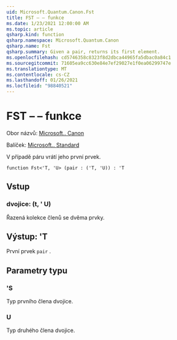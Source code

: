 ```yaml
---
uid: Microsoft.Quantum.Canon.Fst
title: FST – – funkce
ms.date: 1/23/2021 12:00:00 AM
ms.topic: article
qsharp.kind: function
qsharp.namespace: Microsoft.Quantum.Canon
qsharp.name: Fst
qsharp.summary: Given a pair, returns its first element.
ms.openlocfilehash: cd5746358c8323f8d2dbca44965fa5dbac0a84c1
ms.sourcegitcommit: 71605ea9cc630e84e7ef29027e1f0ea06299747e
ms.translationtype: MT
ms.contentlocale: cs-CZ
ms.lasthandoff: 01/26/2021
ms.locfileid: "98840521"
---
```

# <a name="fst-function"></a>FST – – funkce

Obor názvů: [Microsoft.. Canon](xref:Microsoft.Quantum.Canon)

Balíček: [Microsoft.. Standard](https://nuget.org/packages/Microsoft.Quantum.Standard)


V případě páru vrátí jeho první prvek.

```qsharp
function Fst<'T, 'U> (pair : ('T, 'U)) : 'T
```


## <a name="input"></a>Vstup

### <a name="pair--tu"></a>dvojice: (t, ' U)

Řazená kolekce členů se dvěma prvky.



## <a name="output--t"></a>Výstup: 'T

První prvek `pair` .

## <a name="type-parameters"></a>Parametry typu

### <a name="t"></a>'S

Typ prvního člena dvojice.
### <a name="u"></a>U

Typ druhého člena dvojice.